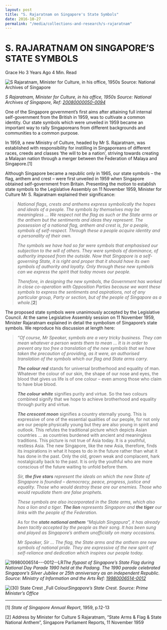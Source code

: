 ```yaml
---
layout: post
title: "S. Rajaratnam on Singapore's State Symbols"
date: 2016-10-27
permalink: "/media/collections-and-research/s-rajaratnam"
---
```


# S. RAJARATNAM ON SINGAPORE’S STATE SYMBOLS

Grace Ho 3 Years Ago 4 Min. Read

![S Rajaratnam, Minister for Culture, in his office, 1950s Source: National Archives of Singapore](http://www.nas.gov.sg/blogs/offtherecord/wp-content/uploads/2015/07/28-20080000050-img0094-WML-667x1000.jpg)

*S Rajaratnam, Minister for Culture, in his office, 1950s*
*Source: National Archives of Singapore, Ref: [20080000050-0094](http://www.nas.gov.sg/archivesonline/photographs/record-details/afc13761-1161-11e3-83d5-0050568939ad)*

One of the Singapore government’s first aims after attaining full internal self-government from the British  in 1959, was to cultivate a common identity. Our state symbols which were unveiled in 1959 became an important way to rally Singaporeans from different backgrounds and communities to a common purpose.

In 1959, a new Ministry of Culture, headed by Mr S. Rajaratnam, was established with responsibility for instilling in Singaporeans of different races, creeds and classes ‘the will to be a nation’, striving towards creating a Malayan nation through a merger between the Federation of Malaya and Singapore.[1]

Although Singapore became a republic only in 1965, our state symbols – the flag, anthem and crest – were first unveiled in 1959 when Singapore obtained self-government from Britain. Presenting the motion to establish state symbols to the Legislative Assembly on 11 November 1959, Minister for Culture Mr S. Rajaratnam explained their significance:

> *National flags, crests and anthems express symbolically the hopes and ideals of a people. The symbols by themselves may be meaningless … We respect not the flag as such or the State arms or the anthem but the sentiments and ideas they represent.  The possession of a national flag, anthem and crest is, for a people, symbols of self-respect. Through these a people acquire identity and a personality of their own.* 
>
> *The symbols we have had so far were symbols that emphasised our subjection to the will of others. They were symbols of dominance, of authority imposed from the outside. Now that Singapore is a self-governing State, it is right and proper that it should have its own symbols of authority and loyalty. Only through these new symbols can we express the spirit that today moves our people.* 
>
> *Therefore, in designing the new symbols, the Government has worked in close co-operation with Opposition Parties because we want these symbols to express the sentiments and aspirations, not of any particular group, Party or section, but of the people of Singapore as a whole.*[**2**]

The proposed state symbols were unanimously accepted by the Legislative Council. At the same Legislative Assembly session on 11 November 1959, Minister Rajaratnam  explained in detail the symbolism of Singapore’s state symbols. We reproduce his discussion at length here:

>  *“Of course, Mr Speaker, symbols are a very tricky business. They can mean whatever a person wants them to mean … It is in order to prevent any too free a translation of the new symbols that we have taken the precaution of providing, as it were, an authorised translation of the symbols which our flag and State arms carry.*
>
> ***The colour red*** stands for universal brotherhood and equality of man. Whatever the colour of our skin, the shape of our nose and eyes, the blood that gives us life is of one colour – even among those who claim to have blue blood.
>
> ***The colour white*** signifies purity and virtue. So the two colours combined signify that we hope to achieve brotherhood and equality through purity and virtue.
>
> ***The crescent moon*** signifies a country eternally young. This is expressive of one of the essential qualities of our people, for not only are our people physically young but they are also young in spirit and outlook. This refutes the traditional picture which depicts Asian countries … as countries burdened with ancient and meaningless traditions. This picture is not true of Asia today. It is a youthful, restless Asia. The new Singapore, like the new Asia, therefore, finds its inspirations in what it hopes to do in the future rather than what it has done in the past. Only the old, grown weak and complacent, hark nostalgically back to the past. It is only the youthful who are more conscious of the future waiting to unfold before them.
>
> *Sir, **the five stars** represent the ideals on which the new State of Singapore is founded – democracy, peace, progress, justice and equality. Those who would destroy these are our enemies. Those who would repudiate them are false prophets.* 
>
> *These symbols are also incorporated in the State arms, which also has a lion and a tiger. **The lion** represents Singapore and **the tiger** our links with the people of the Federation.* 
>
> As for the ***state national anthem*** *“Majulah Singapura”, it has already been tacitly accepted by the people as their song. It has been sung and played as Singapore’s anthem unofficially on many occasions.* 
>
> *Mr Speaker, Sir … The flag, the State arms and the anthem are new symbols of national pride. They are expressive of the new spirit of self-reliance and dedication which inspires our people today.* 
>
>  

![19980006514---0012--LR](http://www.nas.gov.sg/blogs/offtherecord/wp-content/uploads/2015/07/19980006514-0012-LR.jpg)*The flypast of Singapore’s State Flag during National Day Parade 1990 held at the Padang. The 1990 parade celebrated Singapore’s Silver Jubilee or 25th anniversary as an independent Republic. Source: Ministry of Information and the Arts Ref: [19980006514-0012](http://www.nas.gov.sg/archivesonline/photographs/record-details/0799d6d8-1162-11e3-83d5-0050568939ad)*

 

![(30) State Crest _Full Colour](http://www.nas.gov.sg/blogs/offtherecord/wp-content/uploads/2015/07/30-State-Crest-_Full-Colour.jpg)*Singapore’s State Crest. Source: Prime Minister’s Office*

 

------

 

[1] *State of Singapore Annual Report*, 1959, p.12-13

[2] Address by Minister for Culture S Rajaratnam, “State Arms & Flag & State National Anthem”, Singapore Parliament Reports, 11 November 1959